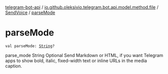 [telegram-bot-api](../../index.md) / [io.github.oleksivio.telegram.bot.api.model.method.file](../index.md) / [SendVoice](index.md) / [parseMode](./parse-mode.md)

# parseMode

`val parseMode: `[`String`](https://kotlinlang.org/api/latest/jvm/stdlib/kotlin/-string/index.html)`?`

parse_mode	String	Optional	Send Markdown or HTML, if you want Telegram apps to show bold, italic, fixed-width text or inline URLs in the media caption.

